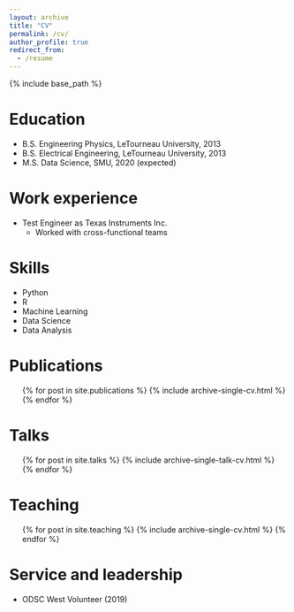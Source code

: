 ```yaml
---
layout: archive
title: "CV"
permalink: /cv/
author_profile: true
redirect_from:
  - /resume
---
```


{% include base_path %}

Education
======
* B.S. Engineering Physics, LeTourneau University, 2013
* B.S. Electrical Engineering, LeTourneau University, 2013
* M.S. Data Science, SMU, 2020 (expected)

Work experience
======
* Test Engineer as Texas Instruments Inc.
  * Worked with cross-functional teams
  
Skills
======
* Python
* R
* Machine Learning
* Data Science
* Data Analysis

Publications
======
  <ul>{% for post in site.publications %}
    {% include archive-single-cv.html %}
  {% endfor %}</ul>
  
Talks
======
  <ul>{% for post in site.talks %}
    {% include archive-single-talk-cv.html %}
  {% endfor %}</ul>
  
Teaching
======
  <ul>{% for post in site.teaching %}
    {% include archive-single-cv.html %}
  {% endfor %}</ul>
  
Service and leadership
======
* ODSC West Volunteer (2019)
